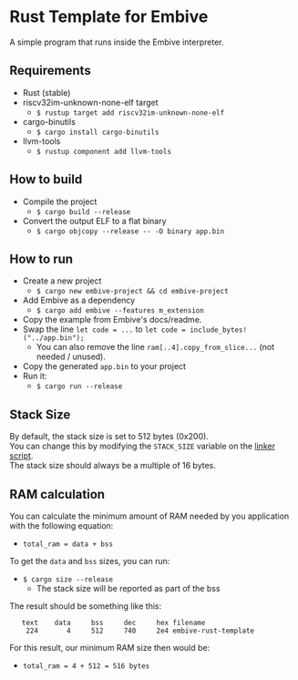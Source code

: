 # Rust Template for Embive
A simple program that runs inside the Embive interpreter.

## Requirements
- Rust (stable)
- riscv32im-unknown-none-elf target
    - `$ rustup target add riscv32im-unknown-none-elf`
- cargo-binutils
    - `$ cargo install cargo-binutils`
- llvm-tools
    - `$ rustup component add llvm-tools`

## How to build
- Compile the project
    - `$ cargo build --release`
- Convert the output ELF to a flat binary
    - `$ cargo objcopy --release -- -O binary app.bin`

## How to run
- Create a new project
    - `$ cargo new embive-project && cd embive-project`
- Add Embive as a dependency
    - `$ cargo add embive --features m_extension`
- Copy the example from Embive's docs/readme.
- Swap the line `let code = ...` to `let code = include_bytes!("../app.bin");`
    - You can also remove the line `ram[..4].copy_from_slice...` (not needed / unused).
- Copy the generated `app.bin` to your project
- Run it:  
    - `$ cargo run --release`

## Stack Size
By default, the stack size is set to 512 bytes (0x200).  
You can change this by modifying the `STACK_SIZE` variable on the [linker script](memory.ld).  
The stack size should always be a multiple of 16 bytes.

## RAM calculation
You can calculate the minimum amount of RAM needed by you application with the following equation:  
- `total_ram = data + bss`

To get the `data` and `bss` sizes, you can run:  
- `$ cargo size --release`
    - The stack size will be reported as part of the bss

The result should be something like this:
```
   text    data     bss     dec     hex filename
    224       4     512     740     2e4 embive-rust-template
```

For this result, our minimum RAM size then would be:  
- `total_ram = 4 + 512 = 516 bytes`
